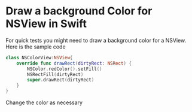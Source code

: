 # Draw a background Color for NSView in Swift

For quick tests you might need to draw a background color for a NSView. Here is the sample code

```swift
class NSColorView:NSView{
    override func drawRect(dirtyRect: NSRect) {
        NSColor.redColor().setFill()
        NSRectFill(dirtyRect)
        super.drawRect(dirtyRect)
    }
}
```

Change the color as necessary